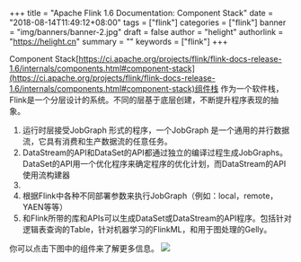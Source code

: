 +++
title = "Apache Flink 1.6 Documentation: Component Stack"
date = "2018-08-14T11:49:12+08:00"
tags = ["flink"]
categories = ["flink"]
banner = "img/banners/banner-2.jpg"
draft = false
author = "helight"
authorlink = "https://helight.cn"
summary = ""
keywords = ["flink"]
+++

Component Stack[https://ci.apache.org/projects/flink/flink-docs-release-1.6/internals/components.html#component-stack](https://ci.apache.org/projects/flink/flink-docs-release-1.6/internals/components.html#component-stack)组件栈
作为一个软件栈，Flink是一个分层设计的系统。不同的层基于底层创建，不断提升程序表现的抽象。
<!--more-->
1. 运行时层接受JobGraph 形式的程序，一个JobGraph 是一个通用的并行数据流，它具有消费和生产数据流的任意任务。
1. DataStream的API和DataSet的API都通过独立的编译过程生成JobGraphs。DataSet的API用一个优化程序来确定程序的优化计划，而DataStream的API使用流构建器
1. 
1. 根据Flink中各种不同部署参数来执行JobGraph（例如：local，remote，YAEN等等）
2. 和Flink所带的库和APIs可以生成DataSet或DataStream的API程序。包括针对逻辑表查询的Table，针对机器学习的FlinkML，和用于图处理的Gelly。

你可以点击下图中的组件来了解更多信息。
![](http://ci.apache.org/projects/flink/flink-docs-release-1.6/fig/stack.png)
<map name="overview-stack"> <area id="lib-datastream-cep" title="CEP: Complex Event Processing" coords="63,0,143,177" shape="rect" href="//ci.apache.org/projects/flink/flink-docs-release-1.6/dev/libs/cep.html" /> <area id="lib-datastream-table" title="Table: Relational DataStreams" coords="143,0,223,177" shape="rect" href="//ci.apache.org/projects/flink/flink-docs-release-1.6/dev/table_api.html" /> <area id="lib-dataset-ml" title="FlinkML: Machine Learning" coords="382,2,462,176" shape="rect" href="//ci.apache.org/projects/flink/flink-docs-release-1.6/dev/libs/ml/index.html" /> <area id="lib-dataset-gelly" title="Gelly: Graph Processing" coords="461,0,541,177" shape="rect" href="//ci.apache.org/projects/flink/flink-docs-release-1.6/dev/libs/gelly/index.html" /> <area id="lib-dataset-table" title="Table API and SQL" coords="544,0,624,177" shape="rect" href="//ci.apache.org/projects/flink/flink-docs-release-1.6/dev/table_api.html" /> <area id="datastream" title="DataStream API" coords="64,177,379,255" shape="rect" href="//ci.apache.org/projects/flink/flink-docs-release-1.6/dev/datastream_api.html" /> <area id="dataset" title="DataSet API" coords="382,177,697,255" shape="rect" href="//ci.apache.org/projects/flink/flink-docs-release-1.6/dev/batch/index.html" /> <area id="runtime" title="Runtime" coords="63,257,700,335" shape="rect" href="//ci.apache.org/projects/flink/flink-docs-release-1.6/concepts/runtime.html" /> <area id="local" title="Local" coords="62,337,275,414" shape="rect" href="//ci.apache.org/projects/flink/flink-docs-release-1.6/quickstart/setup_quickstart.html" /> <area id="cluster" title="Cluster" coords="273,336,486,413" shape="rect" href="//ci.apache.org/projects/flink/flink-docs-release-1.6/ops/deployment/cluster_setup.html" /> <area id="cloud" title="Cloud" coords="485,336,700,414" shape="rect" href="//ci.apache.org/projects/flink/flink-docs-release-1.6/ops/deployment/gce_setup.html" /> </map>